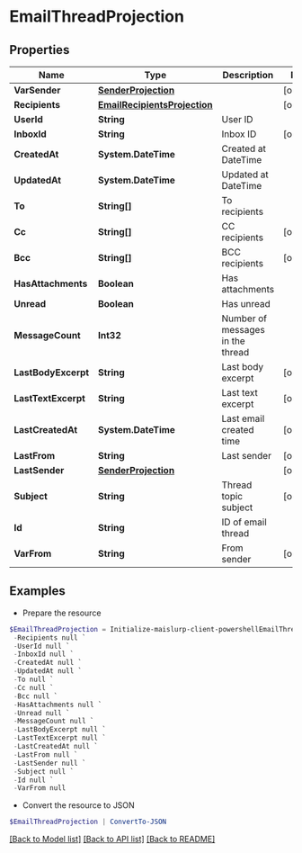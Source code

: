 # EmailThreadProjection
## Properties

Name | Type | Description | Notes
------------ | ------------- | ------------- | -------------
**VarSender** | [**SenderProjection**](SenderProjection) |  | [optional] 
**Recipients** | [**EmailRecipientsProjection**](EmailRecipientsProjection) |  | [optional] 
**UserId** | **String** | User ID | 
**InboxId** | **String** | Inbox ID | [optional] 
**CreatedAt** | **System.DateTime** | Created at DateTime | 
**UpdatedAt** | **System.DateTime** | Updated at DateTime | 
**To** | **String[]** | To recipients | 
**Cc** | **String[]** | CC recipients | [optional] 
**Bcc** | **String[]** | BCC recipients | [optional] 
**HasAttachments** | **Boolean** | Has attachments | 
**Unread** | **Boolean** | Has unread | 
**MessageCount** | **Int32** | Number of messages in the thread | 
**LastBodyExcerpt** | **String** | Last body excerpt | [optional] 
**LastTextExcerpt** | **String** | Last text excerpt | [optional] 
**LastCreatedAt** | **System.DateTime** | Last email created time | [optional] 
**LastFrom** | **String** | Last sender | [optional] 
**LastSender** | [**SenderProjection**](SenderProjection) |  | [optional] 
**Subject** | **String** | Thread topic subject | [optional] 
**Id** | **String** | ID of email thread | 
**VarFrom** | **String** | From sender | [optional] 

## Examples

- Prepare the resource
```powershell
$EmailThreadProjection = Initialize-maislurp-client-powershellEmailThreadProjection  -VarSender null `
 -Recipients null `
 -UserId null `
 -InboxId null `
 -CreatedAt null `
 -UpdatedAt null `
 -To null `
 -Cc null `
 -Bcc null `
 -HasAttachments null `
 -Unread null `
 -MessageCount null `
 -LastBodyExcerpt null `
 -LastTextExcerpt null `
 -LastCreatedAt null `
 -LastFrom null `
 -LastSender null `
 -Subject null `
 -Id null `
 -VarFrom null
```

- Convert the resource to JSON
```powershell
$EmailThreadProjection | ConvertTo-JSON
```

[[Back to Model list]](../README#documentation-for-models) [[Back to API list]](../README#documentation-for-api-endpoints) [[Back to README]](../README)

